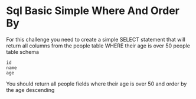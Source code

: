 # Sql Basic Simple Where And Order By

For this challenge you need to create a simple SELECT statement that will return all columns from the people table WHERE their age is over 50
people table schema

    id
    name
    age

You should return all people fields where their age is over 50 and order by the age descending
